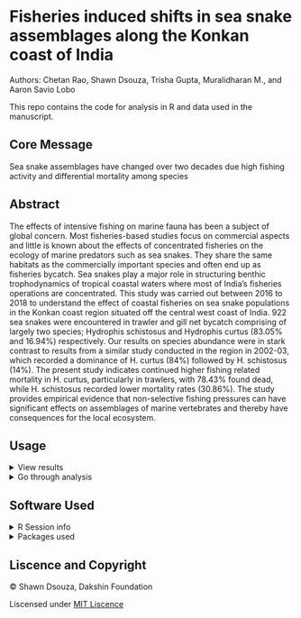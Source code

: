 # Fisheries induced shifts in sea snake assemblages along the Konkan coast of India

Authors: Chetan Rao, Shawn Dsouza, Trisha Gupta, Muralidharan M., and Aaron Savio Lobo

This repo contains the code for analysis in R and data used in the manuscript.

## Core Message

Sea snake assemblages have changed over two decades due high fishing activity and differential mortality among species

## Abstract

The effects of intensive fishing on marine fauna has been a subject of global concern. Most fisheries-based studies focus on commercial aspects and little is known about the effects of concentrated fisheries on the ecology of marine predators such as sea snakes. They share the same habitats as the commercially important species and often end up as fisheries bycatch. Sea snakes play a major role in structuring benthic trophodynamics of tropical coastal waters where most of India’s fisheries operations are concentrated. This study was carried out between 2016 to 2018 to understand the effect of coastal fisheries on sea snake populations in the Konkan coast region situated off the central west coast of India. 922 sea snakes were encountered in trawler and gill net bycatch comprising of largely two species; Hydrophis schistosus and Hydrophis curtus (83.05% and 16.94%) respectively. Our results on species abundance were in stark contrast to results from a similar study conducted in the region in 2002-03, which recorded a dominance of H. curtus (84%) followed by H. schistosus (14%). The present study indicates continued higher fishing related mortality in H. curtus, particularly in trawlers, with 78.43% found dead, while H. schistosus recorded lower mortality rates (30.86%). The study provides empirical evidence that non-selective fishing pressures can have significant effects on assemblages of marine vertebrates and thereby have consequences for the local ecosystem.

## Usage

<details>
  <summary> View results </summary>
  
  The R markdown file is configured to out put an HTML document with the results of the analysis. Paste the following code in the terminal. 
  
  
  ```R
  rmarkdown::render(input = "Bycatch MS_analysis.Rmd")
  ```
  *OR*
  
  Open the `Bycatch MS_analysis.html` file in chrome.
  
  </details>
 
 <details>
  <summary>Go through analysis</summary>
  
   - The sections of the analysis have been split into seperate R markdown files and can be run independently. 
    
   - R markdown files are best viewed in the R studio IDE.
    
   - Some of the analysis refer to custom functions that are included in the `Functions` folder.
    
   </details>
 
 ## Software Used
<details>
  <summary> R Session info </summary>
  
  ```R                      
 version  R version 4.0.0 (2020-04-24)
 os       Windows 10 x64              
 system   x86_64, mingw32             
 ui       RStudio                     
 language (EN)                        
 collate  English_India.1252          
 ctype    English_India.1252          
 tz       Asia/Calcutta               
 date     2020-05-23                  
  ```

  </details>

<details>
  <summary> Packages used </summary>
  
  ```R
 package      * version   date       lib source                           
 abind          1.4-5     2016-07-21 [1] CRAN (R 4.0.0)                   
 assertthat     0.2.1     2019-03-21 [1] CRAN (R 4.0.0)                   
 backports      1.1.6     2020-04-05 [1] CRAN (R 4.0.0)                   
 base64enc      0.1-3     2015-07-28 [1] CRAN (R 4.0.0)                   
 bitops         1.0-6     2013-08-17 [1] CRAN (R 4.0.0)                   
 broom          0.5.6     2020-04-20 [1] CRAN (R 4.0.0)                   
 callr          3.4.3     2020-03-28 [1] CRAN (R 4.0.0)                   
 car            3.0-8     2020-05-21 [1] CRAN (R 4.0.0)                   
 carData        3.0-4     2020-05-22 [1] CRAN (R 4.0.0)                   
 cellranger     1.1.0     2016-07-27 [1] CRAN (R 4.0.0)                   
 class          7.3-16    2020-03-25 [2] CRAN (R 4.0.0)                   
 classInt       0.4-3     2020-04-07 [1] CRAN (R 4.0.0)                   
 cli            2.0.2     2020-02-28 [1] CRAN (R 4.0.0)                   
 clipr          0.7.0     2019-07-23 [1] CRAN (R 4.0.0)                   
 codetools      0.2-16    2018-12-24 [2] CRAN (R 4.0.0)                   
 colorspace     1.4-1     2019-03-18 [1] CRAN (R 4.0.0)                   
 crayon         1.3.4     2017-09-16 [1] CRAN (R 4.0.0)                   
 crosstalk      1.1.0.1   2020-03-13 [1] CRAN (R 4.0.0)                   
 curl           4.3       2019-12-02 [1] CRAN (R 4.0.0)                   
 data.table     1.12.8    2019-12-09 [1] CRAN (R 4.0.0)                   
 DBI            1.1.0     2019-12-15 [1] CRAN (R 4.0.0)                   
 dbplyr         1.4.3     2020-04-19 [1] CRAN (R 4.0.0)                   
 desc           1.2.0     2018-05-01 [1] CRAN (R 4.0.0)                   
 devtools       2.3.0     2020-04-10 [1] CRAN (R 4.0.0)                   
 dichromat      2.0-0     2013-01-24 [1] CRAN (R 4.0.0)                   
 digest         0.6.25    2020-02-23 [1] CRAN (R 4.0.0)                   
 dplyr        * 0.8.5     2020-03-07 [1] CRAN (R 4.0.0)                   
 e1071          1.7-3     2019-11-26 [1] CRAN (R 4.0.0)                   
 ellipsis       0.3.1     2020-05-15 [1] CRAN (R 4.0.0)                   
 evaluate       0.14      2019-05-28 [1] CRAN (R 4.0.0)                   
 fansi          0.4.1     2020-01-08 [1] CRAN (R 4.0.0)                   
 forcats      * 0.5.0     2020-03-01 [1] CRAN (R 4.0.0)                   
 foreign        0.8-78    2020-04-13 [2] CRAN (R 4.0.0)                   
 fs             1.4.1     2020-04-04 [1] CRAN (R 4.0.0)                   
 generics       0.0.2     2018-11-29 [1] CRAN (R 4.0.0)                   
 ggmap        * 3.0.0     2019-02-04 [1] CRAN (R 4.0.0)                   
 ggplot2      * 3.3.0     2020-03-05 [1] CRAN (R 4.0.0)                   
 ggpubr         0.3.0     2020-05-04 [1] CRAN (R 4.0.0)                   
 ggsignif       0.6.0     2019-08-08 [1] CRAN (R 4.0.0)                   
 glue           1.4.1     2020-05-13 [1] CRAN (R 4.0.0)                   
 gtable         0.3.0     2019-03-25 [1] CRAN (R 4.0.0)                   
 haven          2.2.0     2019-11-08 [1] CRAN (R 4.0.0)                   
 highr          0.8       2019-03-20 [1] CRAN (R 4.0.0)                   
 hms            0.5.3     2020-01-08 [1] CRAN (R 4.0.0)                   
 htmltools      0.4.0     2019-10-04 [1] CRAN (R 4.0.0)                   
 htmlwidgets    1.5.1     2019-10-08 [1] CRAN (R 4.0.0)                   
 httr           1.4.1     2019-08-05 [1] CRAN (R 4.0.0)                   
 jpeg           0.1-8.1   2019-10-24 [1] CRAN (R 4.0.0)                   
 jsonlite       1.6.1     2020-02-02 [1] CRAN (R 4.0.0)                   
 KernSmooth     2.23-16   2019-10-15 [2] CRAN (R 4.0.0)                   
 knitr          1.28      2020-02-06 [1] CRAN (R 4.0.0)                   
 lattice        0.20-41   2020-04-02 [2] CRAN (R 4.0.0)                   
 leafem         0.1.1     2020-04-05 [1] CRAN (R 4.0.0)                   
 leaflet        2.0.3     2019-11-16 [1] CRAN (R 4.0.0)                   
 leafsync       0.1.0     2019-03-05 [1] CRAN (R 4.0.0)                   
 lifecycle      0.2.0     2020-03-06 [1] CRAN (R 4.0.0)                   
 lubridate    * 1.7.8     2020-04-06 [1] CRAN (R 4.0.0)                   
 lwgeom         0.2-4     2020-05-20 [1] CRAN (R 4.0.0)                   
 magrittr       1.5       2014-11-22 [1] CRAN (R 4.0.0)                   
 memoise        1.1.0     2017-04-21 [1] CRAN (R 4.0.0)                   
 modelr         0.1.8     2020-05-19 [1] CRAN (R 4.0.0)                   
 munsell        0.5.0     2018-06-12 [1] CRAN (R 4.0.0)                   
 nlme           3.1-147   2020-04-13 [2] CRAN (R 4.0.0)                   
 openxlsx       4.1.5     2020-05-06 [1] CRAN (R 4.0.0)                   
 osmdata      * 0.1.3.003 2020-05-23 [1] Github (ropensci/osmdata@db7a8d3)
 pillar         1.4.4     2020-05-05 [1] CRAN (R 4.0.0)                   
 pkgbuild       1.0.8     2020-05-07 [1] CRAN (R 4.0.0)                   
 pkgconfig      2.0.3     2019-09-22 [1] CRAN (R 4.0.0)                   
 pkgload        1.0.2     2018-10-29 [1] CRAN (R 4.0.0)                   
 plyr         * 1.8.6     2020-03-03 [1] CRAN (R 4.0.0)                   
 png            0.1-7     2013-12-03 [1] CRAN (R 4.0.0)                   
 prettyunits    1.1.1     2020-01-24 [1] CRAN (R 4.0.0)                   
 processx       3.4.2     2020-02-09 [1] CRAN (R 4.0.0)                   
 ps             1.3.3     2020-05-08 [1] CRAN (R 4.0.0)                   
 purrr        * 0.3.4     2020-04-17 [1] CRAN (R 4.0.0)                   
 R6             2.4.1     2019-11-12 [1] CRAN (R 4.0.0)                   
 raster         3.1-5     2020-04-19 [1] CRAN (R 4.0.0)                   
 RColorBrewer * 1.1-2     2014-12-07 [1] CRAN (R 4.0.0)                   
 Rcpp           1.0.4.6   2020-04-09 [1] CRAN (R 4.0.0)                   
 readr        * 1.3.1     2018-12-21 [1] CRAN (R 4.0.0)                   
 readxl         1.3.1     2019-03-13 [1] CRAN (R 4.0.0)                   
 remotes        2.1.1     2020-02-15 [1] CRAN (R 4.0.0)                   
 repr           1.1.0     2020-01-28 [1] CRAN (R 4.0.0)                   
 reprex         0.3.0     2019-05-16 [1] CRAN (R 4.0.0)                   
 RgoogleMaps    1.4.5.3   2020-02-12 [1] CRAN (R 4.0.0)                   
 rio            0.5.16    2018-11-26 [1] CRAN (R 4.0.0)                   
 rjson          0.2.20    2018-06-08 [1] CRAN (R 4.0.0)                   
 rlang          0.4.6     2020-05-02 [1] CRAN (R 4.0.0)                   
 rmarkdown      2.1       2020-01-20 [1] CRAN (R 4.0.0)                   
 rprojroot      1.3-2     2018-01-03 [1] CRAN (R 4.0.0)                   
 rstatix        0.5.0     2020-04-28 [1] CRAN (R 4.0.0)                   
 rstudioapi     0.11      2020-02-07 [1] CRAN (R 4.0.0)                   
 rvest          0.3.5     2019-11-08 [1] CRAN (R 4.0.0)                   
 scales         1.1.1     2020-05-11 [1] CRAN (R 4.0.0)                   
 sessioninfo    1.1.1     2018-11-05 [1] CRAN (R 4.0.0)                   
 sf           * 0.9-3     2020-05-04 [1] CRAN (R 4.0.0)                   
 skimr          2.1.1     2020-04-16 [1] CRAN (R 4.0.0)                   
 sp             1.4-2     2020-05-20 [1] CRAN (R 4.0.0)                   
 stars          0.4-1     2020-04-07 [1] CRAN (R 4.0.0)                   
 stringi        1.4.6     2020-02-17 [1] CRAN (R 4.0.0)                   
 stringr      * 1.4.0     2019-02-10 [1] CRAN (R 4.0.0)                   
 testthat       2.3.2     2020-03-02 [1] CRAN (R 4.0.0)                   
 tibble       * 3.0.1     2020-04-20 [1] CRAN (R 4.0.0)                   
 tidyr        * 1.1.0     2020-05-20 [1] CRAN (R 4.0.0)                   
 tidyselect     1.1.0     2020-05-11 [1] CRAN (R 4.0.0)                   
 tidyverse    * 1.3.0     2019-11-21 [1] CRAN (R 4.0.0)                   
 tmap         * 3.0       2020-04-09 [1] CRAN (R 4.0.0)                   
 tmaptools      3.0       2020-03-30 [1] CRAN (R 4.0.0)                   
 units          0.6-6     2020-03-16 [1] CRAN (R 4.0.0)                   
 usethis        1.6.1     2020-04-29 [1] CRAN (R 4.0.0)                   
 vctrs          0.3.0     2020-05-11 [1] CRAN (R 4.0.0)                   
 viridisLite    0.3.0     2018-02-01 [1] CRAN (R 4.0.0)                   
 withr          2.2.0     2020-04-20 [1] CRAN (R 4.0.0)                   
 xfun           0.14      2020-05-20 [1] CRAN (R 4.0.0)                   
 XML            3.99-0.3  2020-01-20 [1] CRAN (R 4.0.0)                   
 xml2           1.3.2     2020-04-23 [1] CRAN (R 4.0.0)                   
 zip            2.0.4     2019-09-01 [1] CRAN (R 4.0.0)                   

  ```
  
  </details>
  
 ## Liscence and Copyright
 
 © Shawn Dsouza, Dakshin Foundation
 
Liscensed under [MIT Liscence](LISCENCE)
